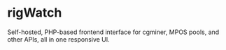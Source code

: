 rigWatch
========

Self-hosted, PHP-based frontend interface for cgminer, MPOS pools, and other APIs, all in one responsive UI.
